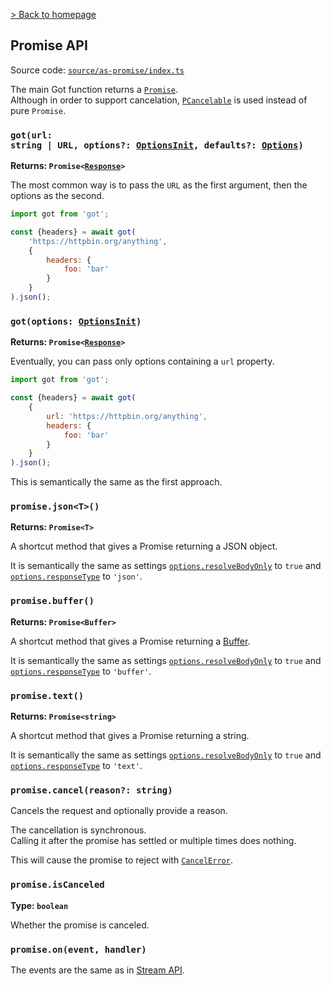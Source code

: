 [> Back to homepage](../readme.md#documentation)

## Promise API

Source code: [`source/as-promise/index.ts`](../source/as-promise/index.ts)

The main Got function returns a [`Promise`](https://developer.mozilla.org/pl/docs/Web/JavaScript/Reference/Global_Objects/Promise).\
Although in order to support cancelation, [`PCancelable`](https://github.com/sindresorhus/p-cancelable) is used instead of pure `Promise`.

### <code>got(url: string | URL, options?: [OptionsInit](typescript.md#optionsinit), defaults?: [Options](2-options.md))</code>

**Returns: <code>Promise<[Response](response.md)>**</code>

The most common way is to pass the `URL` as the first argument, then the options as the second.

```js
import got from 'got';

const {headers} = await got(
	'https://httpbin.org/anything',
	{
		headers: {
			foo: 'bar'
		}
	}
).json();
```

### <code>got(options: [OptionsInit](typescript.md#optionsinit))</code>

**Returns: <code>Promise<[Response](response.md)>**</code>

Eventually, you can pass only options containing a `url` property.

```js
import got from 'got';

const {headers} = await got(
	{
		url: 'https://httpbin.org/anything',
		headers: {
			foo: 'bar'
		}
	}
).json();
```

This is semantically the same as the first approach.

### `promise.json<T>()`

**Returns: `Promise<T>`**

A shortcut method that gives a Promise returning a JSON object.

It is semantically the same as settings [`options.resolveBodyOnly`](2-options.md#resolvebodyonly) to `true` and [`options.responseType`](2-options.md#responsetype) to `'json'`.

### `promise.buffer()`

**Returns: `Promise<Buffer>`**

A shortcut method that gives a Promise returning a [Buffer](https://nodejs.org/api/buffer.html).

It is semantically the same as settings [`options.resolveBodyOnly`](2-options.md#resolvebodyonly) to `true` and [`options.responseType`](2-options.md#responsetype) to `'buffer'`.

### `promise.text()`

**Returns: `Promise<string>`**

A shortcut method that gives a Promise returning a string.

It is semantically the same as settings [`options.resolveBodyOnly`](2-options.md#resolvebodyonly) to `true` and [`options.responseType`](2-options.md#responsetype) to `'text'`.

### `promise.cancel(reason?: string)`

Cancels the request and optionally provide a reason.

The cancellation is synchronous.\
Calling it after the promise has settled or multiple times does nothing.

This will cause the promise to reject with [`CancelError`](errors.md#cancelerror).

### `promise.isCanceled`

**Type: `boolean`**

Whether the promise is canceled.

### `promise.on(event, handler)`

The events are the same as in [Stream API](3-streams.md#events).
